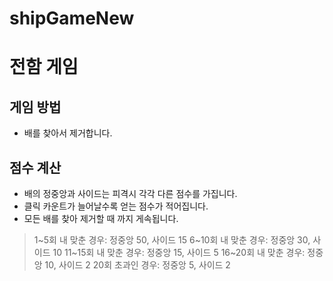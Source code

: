 # shipGameNew

# 전함 게임
## 게임 방법
- 배를 찾아서 제거합니다.
## 점수 계산
- 배의 정중앙과 사이드는 피격시 각각 다른 점수를 가집니다.
- 클릭 카운트가 늘어날수록 얻는 점수가 적어집니다.
- 모든 배를 찾아 제거할 때 까지 게속됩니다.

> 1~5회 내 맞춘 경우:       정중앙 50, 사이드 15
> 6~10회 내 맞춘 경우:      정중앙 30, 사이드 10
> 11~15회 내 맞춘 경우:     정중앙 15, 사이드 5
> 16~20회 내 맞춘 경우:     정중앙 10, 사이드 2
> 20회 초과인 경우:         정중앙 5, 사이드 2 






